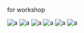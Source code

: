 for workshop


<img src="https://github.com/mrkmakr/workshop/blob/master/fig/RF_rc_am.png" alt="a" title="a">

<img src="https://github.com/mrkmakr/workshop/blob/master/fig/activation_maximization.png" alt="a" title="a">

<img src="https://github.com/mrkmakr/workshop/blob/master/fig/enc_dec_acc.png" alt="a" title="a">

<img src="https://github.com/mrkmakr/workshop/blob/master/fig/tuning_curve_and_weight.png" alt="a" title="a">

<img src="https://github.com/mrkmakr/workshop/blob/master/fig/orientation_decoding.png" alt="a" title="a">

<img src="https://github.com/mrkmakr/workshop/blob/master/fig/icnn.png" alt="a" title="a">